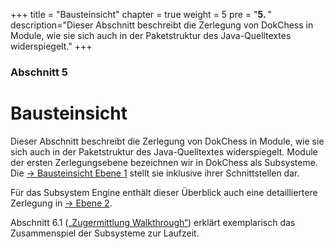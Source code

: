 +++
title = "Bausteinsicht"
chapter = true
weight = 5
pre = "<b>5. </b>"
description="Dieser Abschnitt beschreibt die Zerlegung von DokChess in Module, wie sie sich auch in der Paketstruktur des Java-Quelltextes widerspiegelt."
+++

### Abschnitt 5

# Bausteinsicht

Dieser Abschnitt beschreibt die Zerlegung von DokChess in Module, wie sie sich auch in der Paketstruktur des Java-Quelltextes widerspiegelt.
Module der ersten Zerlegungsebene bezeichnen wir in DokChess als Subsysteme.
Die [→ Bausteinsicht Ebene 1](/05_bausteinsicht/01_ebene_1/) stellt sie inklusive ihrer Schnittstellen dar.

Für das Subsystem Engine enthält dieser Überblick auch eine detailliertere Zerlegung in [→ Ebene 2](/05_bausteinsicht/06_ebene_2_engine/).

Abschnitt 6.1 ([„Zugermittlung Walkthrough“](/06_laufzeitsicht/01_zugermittlung/)) erklärt exemplarisch das Zusammenspiel der Subsysteme zur Laufzeit.
